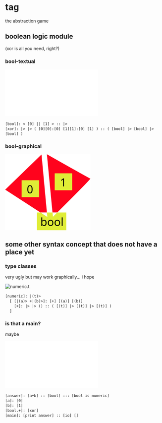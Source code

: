 # tag
the abstraction game

## boolean logic module
(xor is all you need, right?)

### bool-textual
![bool.t](/src/txt/bool.t.txt)
```
[bool]: < [0] || [1] > :: |>
[xor]: |> |> ( [0][0]:[0] [1][1]:[0] [1] ) :: ( [bool] |> [bool] |> [bool] )
```

### bool-graphical


![bool.g.png](/src/png/bool.g.png)

## some other syntax concept that does not have a place yet

### type classes
very ugly but may work graphically... i hope

![numeric.t](/src/txt/numeric.t.tag)
```
[numeric]: |(t)> 
  [ [|(a)> +|(b)>]: [+] [(a)] [(b)]
    [+]: |> |> () :: ( [(t)] |> [(t)] |> [(t)] )
  ]
```
### is that a main?
maybe 

![test.t](/src/txt/test.t.txt)
```
[answer]: [a+b] :: [bool] ::: [bool is numeric]
[a]: [0]
[b]: [1]
[bool.+]: [xor]
[main]: [print answer] :: [io] []
```
